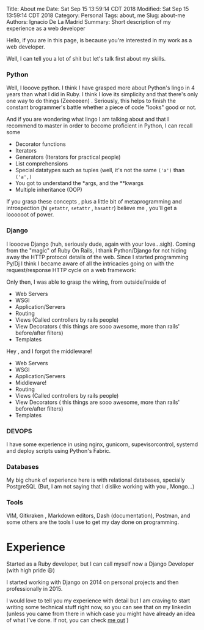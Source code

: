 Title: About me
Date: Sat Sep 15 13:59:14 CDT 2018
Modified: Sat Sep 15 13:59:14 CDT 2018
Category: Personal
Tags: about, me
Slug: about-me
Authors: Ignacio De La Madrid
Summary: Short description of my experience as a web developer

Hello, if you are in this page, is because you're interested in my work as a web developer.

Well, I can tell you a lot of shit but let's talk first about my skills.

### Python
Well, I looove python. I think I have grasped more about Python's lingo in 4 years than what I did in Ruby.
I think I love its simplicity and that there's only one way to do things (Zeeeeeen) . Seriously, this helps to finish the constant brogrammer's battle whether a piece of code "looks" good or not.

And if you are wondering what lingo I am talking about and that I recommend to master in order to become proficient in Python, I can recall some

- Decorator functions
- Iterators
- Generators (Iterators for practical people)
- List comprehensions
- Special datatypes such as tuples (well, it's not the same ````('a')```` than ````('a',)````
- You got to understand the *args, and the **kwargs
- Multiple inheritance (OOP)

If you grasp these concepts , plus a little bit of metaprogramming and introspection (hi ````getattr````, ````setattr````
, ````hasattr````)  believe me , you'll get a loooooot of power.


### Django
I loooove Django (huh, seriously dude, again with your love...sigh). Coming from the "magic" of Ruby On Rails, I thank Python/Django for not hiding away the HTTP protocol details of the web. Since I started programming Py/Dj I think I became aware of all the intricacies going on with the request/response HTTP cycle on a web framework:

Only then, I was able to grasp the wiring, from outside/inside of 
- Web Servers
- WSGI
- Application/Servers
- Routing
- Views (Called controllers by rails people)
- View Decorators ( this things are sooo awesome, more than rails' before/after filters)
- Templates

Hey , and I forgot the middleware!

- Web Servers
- WSGI
- Application/Servers
- Middleware!
- Routing
- Views (Called controllers by rails people)
- View Decorators ( this things are sooo awesome, more than rails' before/after filters)
- Templates

### DEVOPS
I have some experience in using nginx, gunicorn, supevisorcontrol, systemd and deploy scripts using Python's Fabric.


### Databases
My big chunk of experience here is with relational databases, specially PostgreSQL (But, I am not saying that I dislike working with you , Mongo...)


###  Tools
VIM, Gitkraken , Markdown editors, Dash (documentation), Postman, and some others are the tools I use to get my day done on programming.


# Experience

Started as a Ruby developer, but I can call myself now a Django Developer (with high pride 😃)

I started working with Django on 2014 on personal projects and then professionally in 2015. 

I would love to tell you my experience with detail but I am craving to start writing some technical stuff right now, so you can see that on my linkedin (unless you came from there in which case you might have already an idea of what I've done. If not, you can check [me out](https://www.linkedin.com/in/ignacio-de-la-madrid-6bb25629)  ) 

